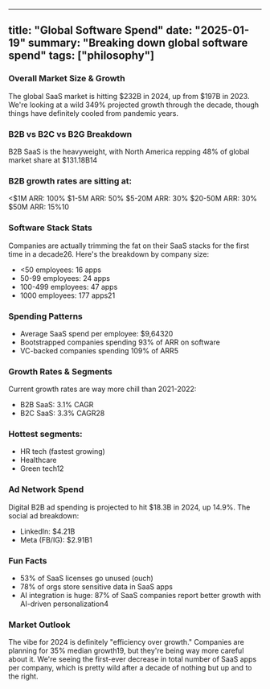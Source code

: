 
---
title: "Global Software Spend"
date: "2025-01-19"
summary: "Breaking down global software spend"
tags: ["philosophy"]
---

### Overall Market Size & Growth

The global SaaS market is hitting $232B in 2024, up from $197B in 2023. We're looking at a wild 349% projected growth through the decade, though things have definitely cooled from pandemic years.

### B2B vs B2C vs B2G Breakdown

B2B SaaS is the heavyweight, with North America repping 48% of global market share at $131.18B14

### B2B growth rates are sitting at:

<$1M ARR: 100%
$1-5M ARR: 50%
$5-20M ARR: 30%
$20-50M ARR: 30%
$50M ARR: 15%10

### Software Stack Stats

Companies are actually trimming the fat on their SaaS stacks for the first time in a decade26. Here's the breakdown by company size:

- <50 employees: 16 apps
- 50-99 employees: 24 apps
- 100-499 employees: 47 apps
- 1000 employees: 177 apps21

### Spending Patterns

- Average SaaS spend per employee: $9,64320
- Bootstrapped companies spending 93% of ARR on software
- VC-backed companies spending 109% of ARR5

### Growth Rates & Segments

Current growth rates are way more chill than 2021-2022:
- B2B SaaS: 3.1% CAGR
- B2C SaaS: 3.3% CAGR28

### Hottest segments:

- HR tech (fastest growing)
- Healthcare
- Green tech12

### Ad Network Spend

Digital B2B ad spending is projected to hit $18.3B in 2024, up 14.9%. The social ad breakdown:

- LinkedIn: $4.21B
- Meta (FB/IG): $2.91B1

### Fun Facts

- 53% of SaaS licenses go unused (ouch)
- 78% of orgs store sensitive data in SaaS apps
- AI integration is huge: 87% of SaaS companies report better growth with AI-driven personalization4

### Market Outlook

The vibe for 2024 is definitely "efficiency over growth." Companies are planning for 35% median growth19, but they're being way more careful about it. We're seeing the first-ever decrease in total number of SaaS apps per company, which is pretty wild after a decade of nothing but up and to the right.